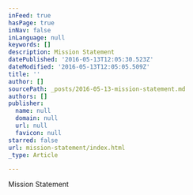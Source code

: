 ```yaml
---
inFeed: true
hasPage: true
inNav: false
inLanguage: null
keywords: []
description: Mission Statement
datePublished: '2016-05-13T12:05:30.523Z'
dateModified: '2016-05-13T12:05:05.509Z'
title: ''
author: []
sourcePath: _posts/2016-05-13-mission-statement.md
authors: []
publisher:
  name: null
  domain: null
  url: null
  favicon: null
starred: false
url: mission-statement/index.html
_type: Article

---
```

Mission Statement